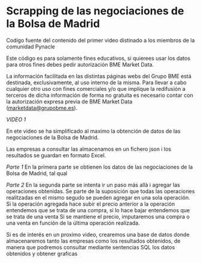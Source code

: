 # Scrapping de las negociaciones de la Bolsa de Madrid

Codigo fuente del contenido del primer video distinado a los miembros de la comunidad Pynacle

Este código es para solamente fines educativos, si quierees usar los datos para otros fines debes pedir autorización  BME Market Data.

La información facilitada en las distintas páginas webs del Grupo BME está destinada, exclusivamente, al uso interno de la misma. 
Para llevar a cabo cualquier otro uso con fines comerciales y/o que implique la redifusión a terceros de dicha información de forma no gratuita es necesario contar con la autorización expresa previa de BME Market Data (marketdata@grupobme.es).

*VIDEO 1*

En ete video se ha simplificado al maximo la obtención de datos de las negociaciones de la Bolsa de Madrid.

Las empresas a consultar las almacenamos en un fichero json i los resultados se guardan en formato Excel.

*Parte 1*
En la primera parte se obtienen los datos de las negociaciones de la Bolsa de Madrid, tal qual

*Parte 2*
En la segunda parte se intenta ir un paso más allà i agregar las operaciones obtenidas.
Se parte de la suposición que todas las operaciones realitzadas en el mismo segudo se pueden agregar en una sola operación.
Si la operación agregada hace subir el precio anterior a la operación entendemos que se trata de una compra, si lo hace bajar entendemos que se trata de una venta
Si se mantiene el precio, imputaremos una compra o una venta en función de la última operación realizada.

Si es de interés en un proximo video, crearemos una base de datos donde almacenaremos tanto las empresas como los resultados obtenidos, de manera que podremos consultar mediante sentencias SQL los datos obtenidos y obtener graficas





